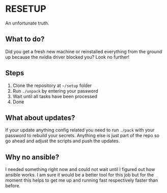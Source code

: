# RESETUP

An unfortunate truth.

## What to do?

Did you get a fresh new machine or reinstalled everything from the ground up because the nvidia driver blocked you? Look no further!

## Steps

1. Clone the repository at `~/setup` folder
2. Run `./unpack` by entering your password
3. Wait until all tasks have been processed
4. Done

## What about updates?

If your update anything config related you need to run `./pack` with your password to rebuild your secrets.
Anything else is just part of the repo so go ahead and adjust the scripts and push the updates.

## Why no ansible?

I needed something right now and could not wait until I figured out how ansible works. I am sure it would be a better tool for this job but for the moment this helps to get me up and running fast respectively faster than before.
